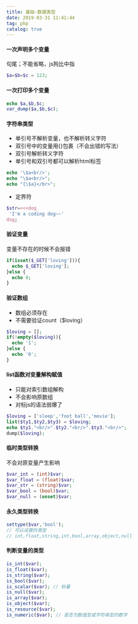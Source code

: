 ```yaml
---
title: 基础-数据类型
date: 2019-03-31 11:41:44
tag: php
catalog: true
---
```


#### 一次声明多个变量
句尾；不能省略，js狗比中指
```php
$a=$b=$c = 123;
```

#### 一次打印多个变量
```php
echo $a,$b,$c;
var_dump($a,$b,$c);
```

#### 字符串类型
- 单引号不解析变量，也不解析转义字符
- 双引号中的变量用{}包裹（不会出错的写法）
- 双引号解析转义字符
- 单引号和双引号都可以解析html标签
```php
echo '\$a<br/>';
echo "\$a<br/>";
echo "{\$a}</br>";
```
- 定界符
```php
$str=<<<dog
 'I'm a coding dog~~'
dog;
```
#### 验证变量
变量不存在的时候不会报错
```php
if(isset($_GET['loving'])){
  echo $_GET['loving'];
}else {
  echo 0;
}
```

####  验证数组
-  数组必须存在
- 不需要验证count（$loving）
```php
$loving = [];
if(!empty($loving)){
  echo '1';
}else {
  echo '0';
}
```
#### list函数对变量解构赋值
- 只能对索引数组解构
- 不会影响原数组
- 对标js的语法弱爆了
```php
$loving = ['sleep','foot ball','movie'];
list($ty1,$ty2,$ty3) = $loving;
echo $ty1."<br/>".$ty2."<br/>".$ty3."<br/>";
dump($loving);
```

####  临时类型转换
不会对原变量产生影响
```php
$var_int = (int)$var;
$var_float = (float)$var;
$var_str = (string)$var;
$var_bool = (bool)$var;
$var_null = (unset)$var;
```

#### 永久类型转换
```php
settype($var,'bool');
// 可以设置的类型
// int,float,string,int,bool,array,object,null
```

#### 判断变量的类型
```php
is_int($var);
is_float($var);
is_string($var);
is_bool($var);
is_scalar($var); // 标量
is_null($var);
is_array($var);
is_object($var);
is_resource($var);
is_numeric($var); // 是否为数值型或字符串型的数字
```
